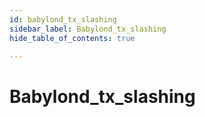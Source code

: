 ```yaml
---
id: babylond_tx_slashing
sidebar_label: Babylond_tx_slashing
hide_table_of_contents: true

---
```


# Babylond_tx_slashing
